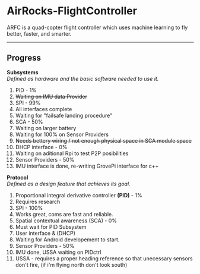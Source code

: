 AirRocks-FlightController
=========================

ARFC is a quad-copter flight controller which uses machine learning to fly better, faster, and smarter. 

___________________
Progress 
-------------------
__Subsystems__  
_Defined as hardware and the basic software needed to use it._
  1. PID - 1%    
2. ~~Waiting on IMU data Provider~~   
  2. SPI - 99%     
3. All interfaces complete   
4. Waiting for "failsafe landing procedure"     
  3. SCA - 50%    
4. Waiting on larger battery  
5. Waiting for 100% on Sensor Providers
5. ~~Needs bettery wiring / not enough physical space in SCA module space~~  
  4. DHCP interface - 0%    
5. Waiting on aditional Rpi to test P2P posibilities  
  6. Sensor Providers - 50%
6. IMU interface is done, re-writing GrovePi interface for c++

__Protocol__  
_Defined as a design feature that achieves its goal._  
  1. Proportional integral derivative controller __(PID)__ - 1%  
2. Requires research  
  2. SPI - 100%    
3. Works great, coms are fast and reliable.   
  3. Spatial contextual awareness (SCA) - 0%  
4. Must wait for PID Subsystem  
  5. User interface & (DHCP)
6. Waiting for Android developement to start. 
  7. Sensor Providers - 50%
7. IMU done, USSA waiting on PIDctrl
8. USSA - requires a proper heading reference so that unecessary sensors don't fire, (if i'm flying north don't look south)
